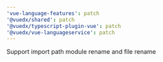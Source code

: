 ```yaml
---
'vue-language-features': patch
'@vuedx/shared': patch
'@vuedx/typescript-plugin-vue': patch
'@vuedx/vue-languageservice': patch
---
```


Support import path module rename and file rename
